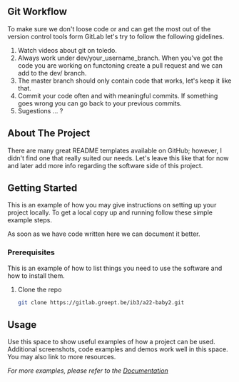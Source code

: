## Git Workflow
To make sure we don't loose code or and can get the most out of the version control tools form GitLab let's try to follow the following gidelines.
1. Watch videos about git on toledo.
2. Always work under dev/your_username_branch. When you've got the code you are working on functoning create a pull request and we can add to the dev/ branch.
3. The master branch should only contain code that works, let's keep it like that.
4. Commit your code often and with meaningful commits. If something goes wrong you can go back to your previous commits.
5. Sugestions ... ?

## About The Project
There are many great README templates available on GitHub; however, I didn't find one that really suited our needs. Let's leave this like that for now and later add more info regarding the software side of this project.

## Getting Started

This is an example of how you may give instructions on setting up your project locally.
To get a local copy up and running follow these simple example steps. 

As soon as we have code written here we can document it better.

### Prerequisites

This is an example of how to list things you need to use the software and how to install them.

1. Clone the repo
   ```sh
   git clone https://gitlab.groept.be/ib3/a22-baby2.git
   ```

  <!-- USAGE EXAMPLES -->
## Usage

Use this space to show useful examples of how a project can be used. Additional screenshots, code examples and demos work well in this space. You may also link to more resources.

_For more examples, please refer to the [Documentation](https://openproject.groept.be/projects/a22-baby2/wiki/wiki)_

